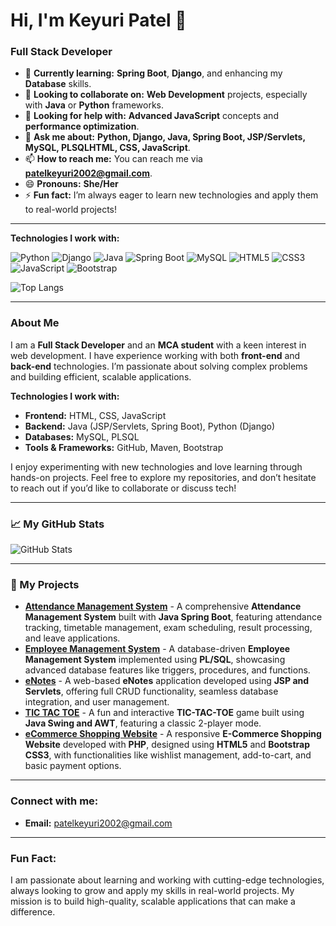 # Hi, I'm Keyuri Patel 👋
### Full Stack Developer


- 🌱 **Currently learning:** **Spring Boot**, **Django**, and enhancing my **Database** skills.
- 👯 **Looking to collaborate on:** **Web Development** projects, especially with **Java** or **Python** frameworks.
- 🤔 **Looking for help with:** **Advanced JavaScript** concepts and **performance optimization**.
- 💬 **Ask me about:** **Python, Django, Java, Spring Boot, JSP/Servlets, MySQL, PLSQLHTML, CSS, JavaScript**.
- 📫 **How to reach me:** You can reach me via [**patelkeyuri2002@gmail.com**](mailto:patelkeyuri2002@gmail.com).
- 😄 **Pronouns:** **She/Her**
- ⚡ **Fun fact:** I’m always eager to learn new technologies and apply them to real-world projects!

---

**Technologies I work with:**

  ![Python](https://img.shields.io/badge/Python-%233B8EB9.svg?style=flat&logo=python&logoColor=white) 
  ![Django](https://img.shields.io/badge/Django-%23092E20.svg?style=flat&logo=django&logoColor=white)
  ![Java](https://img.shields.io/badge/Java-%23ED8B00.svg?style=flat&logo=openjdk&logoColor=white)
  ![Spring Boot](https://img.shields.io/badge/Spring%20Boot-%236DB33F.svg?style=flat&logo=spring-boot&logoColor=white) 
  ![MySQL](https://img.shields.io/badge/MySQL-%2300f.svg?style=flat&logo=mysql&logoColor=white)
  ![HTML5](https://img.shields.io/badge/HTML5-%23E34F26.svg?style=flat&logo=html5&logoColor=white) 
  ![CSS3](https://img.shields.io/badge/CSS3-%231572B6.svg?style=flat&logo=css3&logoColor=white) 
  ![JavaScript](https://img.shields.io/badge/JavaScript-%23F7DF1E.svg?style=flat&logo=javascript&logoColor=white)
  ![Bootstrap](https://img.shields.io/badge/Bootstrap-%23563D7C.svg?style=flat&logo=bootstrap&logoColor=white)

![Top Langs](https://github-readme-stats.vercel.app/api/top-langs/?username=patelkeyuri2012&layout=compact)

---

### About Me

I am a **Full Stack Developer** and an **MCA student** with a keen interest in web development. I have experience working with both **front-end** and **back-end** technologies. I’m passionate about solving complex problems and building efficient, scalable applications.

**Technologies I work with:**

- **Frontend:** HTML, CSS, JavaScript
- **Backend:** Java (JSP/Servlets, Spring Boot), Python (Django)
- **Databases:** MySQL, PLSQL
- **Tools & Frameworks:** GitHub, Maven, Bootstrap

I enjoy experimenting with new technologies and love learning through hands-on projects. Feel free to explore my repositories, and don’t hesitate to reach out if you’d like to collaborate or discuss tech!

---

### 📈 My GitHub Stats

![GitHub Stats](https://github-readme-stats.vercel.app/api?username=patelkeyuri2012&show_icons=true&theme=transparent)

---

### 📂 My Projects

- [**Attendance Management System**](https://github.com/patelkeyuri2012/Attendance-Management-System) - A comprehensive **Attendance Management System** built with **Java Spring Boot**, featuring attendance tracking, timetable management, exam scheduling, result processing, and leave applications.
- [**Employee Management System**](https://github.com/patelkeyuri2012/Employee-Management-System ) - A database-driven **Employee Management System** implemented using **PL/SQL**, showcasing advanced database features like triggers, procedures, and functions.
- [**eNotes**](https://github.com/patelkeyuri2012/eNotes) - A web-based **eNotes** application developed using **JSP and Servlets**, offering full CRUD functionality, seamless database integration, and user management.
- [**TIC TAC TOE**](https://github.com/patelkeyuri2012/TIC-TAC-TOE) - A fun and interactive **TIC-TAC-TOE** game built using **Java Swing and AWT**, featuring a classic 2-player mode.
- [**eCommerce Shopping Website**](https://github.com/patelkeyuri2012/eCommerce-Shopping-Website) - A responsive **E-Commerce Shopping Website** developed with **PHP**, designed using **HTML5** and **Bootstrap CSS3**, with functionalities like wishlist management, add-to-cart, and basic payment options.

---

### Connect with me:
- **Email:** [patelkeyuri2002@gmail.com](mailto:patelkeyuri2002@gmail.com)

---

### Fun Fact:
I am passionate about learning and working with cutting-edge technologies, always looking to grow and apply my skills in real-world projects. My mission is to build high-quality, scalable applications that can make a difference.
